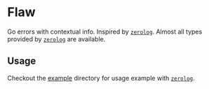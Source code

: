 # Flaw

Go errors with contextual info. Inspired by [`zerolog`](https://github.com/rs/zerolog). Almost all types provided by [`zerolog`](https://github.com/rs/zerolog) are available.

## Usage

Checkout the [example](./example/) directory for usage example with [`zerolog`](https://github.com/rs/zerolog).
